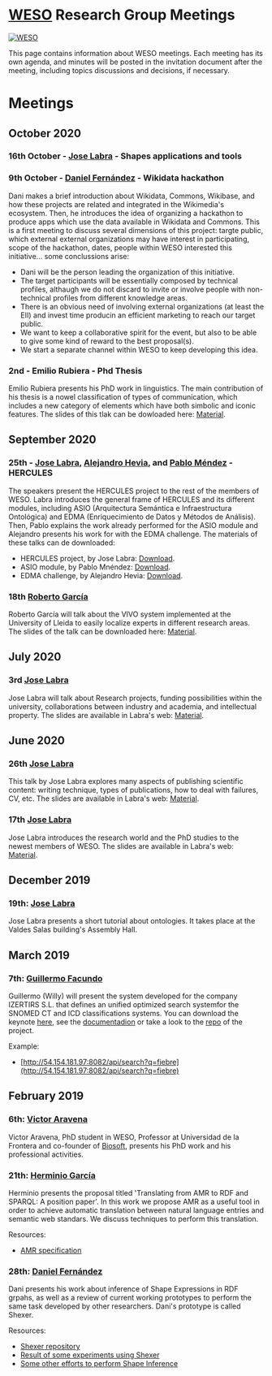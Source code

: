 # [WESO](http://www.weso.es) Research Group Meetings
[![WESO](https://img.shields.io/badge/status-Open%20to%20request-brightgreen.svg)](#weso_meetings_stage)


This page contains information about WESO meetings. 
Each meeting has its own agenda, and minutes will be posted in the invitation document after the meeting, including topics discussions and decisions, if necessary.

# Meetings

## October 2020

### 16th October - [Jose Labra](http://labra.weso.es/) - Shapes applications and tools

### 9th October - [Daniel Fernández](http://danifdez.weso.es/) - Wikidata hackathon

Dani makes a brief introduction about Wikidata, Commons, Wikibase, and how these projects are related and integrated in the Wikimedia's ecosystem. Then, he introduces the idea of organizing a hackathon to produce apps which use the data available in Wikidata and Commons. This is a first meeting to discuss several dimensions of this project: targte public, which external external organizations may have interest in participating, scope of the hackathon, dates, people within WESO interested this initiative... some conclussions arise:

* Dani will be the person leading the organization of this initiative.
* The target participants will be essentially composed by technical profiles, althaugh we do not discard to invite or involve people with non-technical profiles from different knowledge areas.
* There is an obvious need of involving external organizations (at least the EII) and invest time producin an efficient marketing to reach our target public.
* We want to keep a collaborative spirit for the event, but also to be able to give some kind of reward to the best proposal(s).
* We start a separate channel within WESO to keep developing this idea.


### 2nd - Emilio Rubiera - Phd Thesis
Emilio Rubiera presents his PhD work in linguistics. The main contribution of his thesis is a nowel classification of types of communication, which includes a new category of elements which have both simbolic and iconic features. The slides of this tlak can be dowloaded here: [Material]().


## September 2020

### 25th - [Jose Labra](http://labra.weso.es/), [Alejandro Hevia](), and [Pablo Méndez]() - HERCULES
The speakers present the HERCULES project to the rest of the members of WESO. Labra introduces the general frame of HERCULES and its different modules, including  ASIO (Arquitectura Semántica e Infraestructura Ontológica) and EDMA (Enriquecimiento de Datos y Métodos de Análisis). Then, Pablo explains the work already performed for the ASIO module and Alejandro presents his work for with the EDMA challenge. The materials of these talks can de downloaded:

* HERCULES project, by Jose Labra: [Download]().
* ASIO module, by Pablo Mnéndez: [Download]().
* EDMA challenge, by Alejandro Hevia: [Download]().

### 18th [Roberto García](http://www.eps.udl.cat/ca/info_sobre/pdi/roberto-garcia-gonzalez/index.html)

Roberto García will talk about the VIVO system implemented at the University of Lleida to easily localize experts in different research areas. The slides of the talk can be downloaded here: [Material](https://github.com/weso/meetings/blob/master/materials/ExpertsUdL-VIVO.pdf).

## July 2020

### 3rd [Jose Labra](http://labra.weso.es/)

Jose Labra will talk about Research projects, funding possibilities within the university, collaborations between industry and academia, and intellectual property. The slides are available in Labra's web: [Material](http://labra.weso.es/talk/2020_introduction_researchprojectsintellectualproperty/).

## June 2020

### 26th [Jose Labra](http://labra.weso.es/)

This talk by Jose Labra explores many aspects of publishing scientific content: writing technique, types of publications, how to deal with failures, CV, etc. The slides are available in Labra's web: [Material](http://labra.weso.es/talk/2020_introduction_publications/).


### 17th [Jose Labra](http://labra.weso.es/)

Jose Labra introduces the research world and the PhD studies to the newest members of WESO. The slides are available in Labra's web: [Material](http://labra.weso.es/talk/2020_introduction_research/).


## December 2019

### 19th: [Jose Labra](http://labra.weso.es/)

Jose Labra presents a short tutorial about ontologies. It takes place at the Valdes Salas building's Assembly Hall.

## March 2019

### 7th: [Guillermo Facundo](https://github.com/thewilly)

 Guillermo (Willy) will present the system developed for the company IZERTIRS S.L. that defines an unified optimized search systemfor the SNOMED CT and ICD classifications systems. You can download the keynote [here](https://github.com/thewilly/snoicd-codex/blob/master/docs/snoicd-codex%40thewilly.pdf), see the [documentadion](https://github.com/thewilly/snoicd-codex/blob/master/docs/snoicd-codex.pdf) or take a look to the [repo](https://github.com/thewilly/snoicd-codex) of the project.
 
 Example:
 * [http://54.154.181.97:8082/api/search?q=fiebre](http://54.154.181.97:8082/api/search?q=fiebre)

## February 2019
 
### 6th: [Victor Aravena](https://www.linkedin.com/in/victoraravena/)
 
 Victor Aravena, PhD student in WESO, Professor at Universidad de la Frontera and co-founder of [Biosoft](https://biosoft.cl/), presents his PhD work and his professional activities.
 
### 21th: [Herminio García](http://herminiogarcia.com)
 
 Herminio presents the proposal titled 'Translating from AMR to RDF and SPARQL: A position paper'. In this work we propose AMR as a useful tool in order to achieve automatic translation between natural language entries and semantic web standars. We discuss techniques to perform this translation.

Resources:

* [AMR specification](https://amr.isi.edu/)

### 28th: [Daniel Fernández](http://danifdez.weso.es/)
Dani presents his work about inference of Shape Expressions in RDF grpahs, as well as a review of current working prototypes to perform the same task developed by other researchers. Dani's prototype is called Shexer.

Resources: 
* [Shexer repository](https://github.com/DaniFdezAlvarez/shexer)
* [Result of some experiments using Shexer](https://github.com/DaniFdezAlvarez/shexer/tree/develop/experiments)
* [Some other efforts to perform Shape Inference](https://github.com/shexSpec/shex/wiki/schemaInference)

